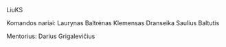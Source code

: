 LiuKS

Komandos nariai:
Laurynas Baltrėnas
Klemensas Dranseika
Saulius Baltutis

Mentorius:
Darius Grigalevičius